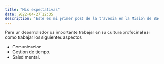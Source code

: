 ```yaml
---
title: "Mis expectativas"
date: 2022-04-27T12:35
description: 'Este es mi primer post de la travesía en la Misión de Backend con Node JS de Launch X.'
---
```


Para un desarrollador es importante trabajar en su cultura profecinal asi como trabajar los siguientes aspectos:
- Comunicacion.
- Gestion de tiempo.
- Salud mental.

